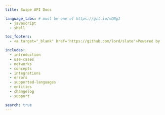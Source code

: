 ```yaml
---
title: Swipe API Docs

language_tabs: # must be one of https://git.io/vQNgJ
  - javascript
  - shell

toc_footers:
  - <a target="_blank" href='https://github.com/lord/slate'>Powered by Slate</a>

includes:
  - introduction
  - use-cases
  - networks
  - concepts
  - integrations
  - errors
  - supported-languages
  - entities
  - changelog
  - support

search: true
---
```


